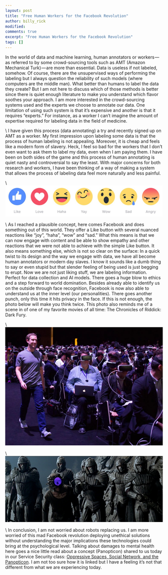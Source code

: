 ```yaml
---
layout: post
title: "Free Human Workers for the Facebook Revolution"
author: billy_rick
modified:
comments: true
excerpt: "Free Human Workers for the Facebook Revolution"
tags: []
---
```


In the world of data and machine learning, human annotators or workers — as referred to by some crowd-sourcing tools such as AMT (Amazon Mechanical Turk) — are more than essential. Data is useless if not labeled, somehow. Of course, there are the unsupervised ways of performing the labeling but I always question the reliability of such models (where computers are the middle man). What better than humans to label the data they create? But I am not here to discuss which of those methods is better since there is quiet enough literature to make you understand which flavor soothes your approach. I am more interested in the crowd-sourcing systems used and the experts we choose to annotate our data. One limitation of using such system is that it’s expensive and another is that it requires “experts.” For instance, as a worker I can’t imagine the amount of expertise required for labeling data in the field of medicine.  

\\
I have given this process (data annotating) a try and recently signed up on AMT as a worker. My first impression upon labeling some data is that the process of human labeling is not appealing. Moreover, it is cheap and feels like a modern form of slavery. Heck, I feel so bad for the workers that I don’t even want to ask them to label my data, even when I am paying them. I have been on both sides of the game and this process of human annotating is quiet nasty and controversial to say the least. With major concerns for both research and workers, I have been thinking of a way of making a system that allows the process of labeling data feel more naturally and less painful.

\\
![alt text](https://github.com/omarsar/omarsar.github.io/blob/master/images/reactions.jpg?raw=true "Near home")

\\
As I reached a plausible concept, here comes Facebook and does something out of this world. They offer a Like button with several nuanced reactions like “joy”, “haha”, “wow” and “sad.” What this means is that we can now engage with content and be able to show empathy and other reactions that we were not able to achieve with the simple Like button. It also means something else, which is not so clear on the surface: In a quick twist to its design and the way we engage with data, we have all become human annotators or modern day slaves. I know it sounds like a dumb thing to say or even stupid but that slender feeling of being used is just begging to erupt. Now we are not just liking stuff, we are labeling information. Perfect for data collection and AI models. There goes a huge blow to ethics and a step forward to world domination. Besides already able to identify us on the outside through face recognition, Facebook is now also able to understand us at the inner level (our personalities). There goes another punch, only this time it hits privacy in the face. If this is not enough, the photo below will make you think twice. This photo also reminds me of a scene in of one of my favorite movies of all time: The Chronicles of Riddick: Dark Fury.

\\
![alt text](https://github.com/omarsar/omarsar.github.io/blob/master/images/mark.jpg?raw=true "Near home")

\\
![alt text](https://github.com/omarsar/omarsar.github.io/blob/master/images/riddick.jpg?raw=true "Near home")

\\
In conclusion, I am not worried about robots replacing us. I am more worried of this mad Facebook revolution deploying unethical solutions without understanding the major implications these technologies could bring at the psychological level. Talking about damages to mental health here goes a nice little read about a concept (Panopticon) shared to us today in our Service Security class: [Oppressive Spaces, Social Network, and the Panopticon](https://www.psychologytoday.com/blog/mind-wandering/201209/oppressive-spaces-social-networks-and-the-panopticon). I am not too sure how it is linked but I have a feeling it’s not that different from what we are experiencing today.